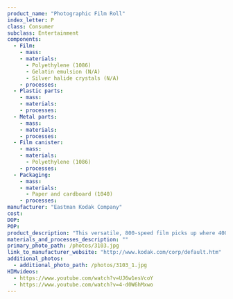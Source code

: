 ```yaml
---
product_name: "Photographic Film Roll"
index_letter: P
class: Consumer
subclass: Entertainment
components:
  - Film:
    - mass: 
    - materials:
      - Polyethylene (1086)
      - Gelatin emulsion (N/A)
      - Silver halide crystals (N/A)
    - processes:
  - Plastic parts:
    - mass: 
    - materials:
    - processes:
  - Metal parts:
    - mass: 
    - materials:
    - processes:
  - Film canister:
    - mass: 
    - materials:
      - Polyethylene (1086)
    - processes:
  - Packaging:
    - mass: 
    - materials:
      - Paper and cardboard (1040)
    - processes:
manufacturer: "Eastman Kodak Company"
cost: 
DOP: 
POP: 
product_description: "This versatile, 800-speed film picks up where 400-speed films leave off. When used indoors, the faster speed extends your flash distance. Outdoors, it stops fast action and allows a faster shutter speed. ULTRA MAX 800 film reduces blur in fast-action shots and captures subjects in low-light conditions. Whether you're going to the racetrack or an indoor stadium, this is the film to use."
materials_and_processes_description: ""
primary_photo_path: /photos/3103.jpg
link_to_manufacturer_website: "http://www.kodak.com/corp/default.htm"
additional_photos:
  - additional_photo_path: /photos/3103_1.jpg
HIMvideos:
  - https://www.youtube.com/watch?v=UJ6w1esVcoY
  - https://www.youtube.com/watch?v=4-d0W6hMxwo
---
```

